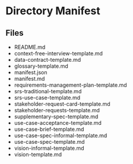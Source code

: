 # Directory Manifest

## Files
- README.md
- context-free-interview-template.md
- data-contract-template.md
- glossary-template.md
- manifest.json
- manifest.md
- requirements-management-plan-template.md
- srs-traditional-template.md
- srs-use-case-template.md
- stakeholder-request-card-template.md
- stakeholder-requests-template.md
- supplementary-spec-template.md
- use-case-acceptance-template.md
- use-case-brief-template.md
- use-case-spec-informal-template.md
- use-case-spec-template.md
- vision-informal-template.md
- vision-template.md

